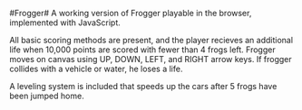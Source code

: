 #Frogger#
A working version of Frogger playable in the browser, implemented with JavaScript.

All basic scoring methods are present, and the player recieves an additional life when 10,000 points are scored with fewer than 4 frogs left. Frogger moves on canvas using UP, DOWN, LEFT, and RIGHT arrow keys. If frogger collides with a vehicle or water, he loses a life. 

A leveling system is included that speeds up the cars after 5 frogs have been jumped home.
